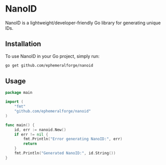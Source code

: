 # NanoID

NanoID is a lightweight/developer-friendly Go library for generating unique IDs.

## Installation

To use NanoID in your Go project, simply run:

```bash
go get github.com/ephemeralforge/nanoid
```

## Usage

```go
package main

import (
	"fmt"
	"github.com/ephemeralforge/nanoid"
)

func main() {
	id, err := nanoid.New()
	if err != nil {
		fmt.Println("Error generating NanoID:", err)
		return
	}
	fmt.Println("Generated NanoID:", id.String())
}
```
